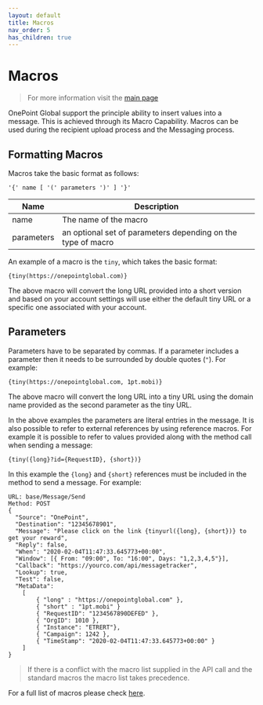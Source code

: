 ```yaml
---
layout: default
title: Macros
nav_order: 5
has_children: true
---
```

# Macros

> For more information visit the [main page](../README.md)

OnePoint Global support the principle ability to insert values into a message. This is achieved through its Macro Capability. Macros can be used during the recipient upload process and the Messaging process.

## Formatting Macros
Macros take the basic format as follows:

```
'{' name [ '(' parameters ')' ] '}'
```

Name | Description
---- | -----------
name | The name of the macro
parameters | an optional set of parameters depending on the type of macro

An example of a macro is the `tiny`, which takes the basic format:

```
{tiny(https://onepointglobal.com)}
```
The above macro will convert the long URL provided into a short version and based on your account settings will use either the default tiny URL or a specific one associated with your account.

## Parameters
Parameters have to be separated by commas. If a parameter includes a parameter then it needs to be surrounded by double quotes (`"`). For example:

```
{tiny(https://onepointglobal.com, 1pt.mobi)}
```
The above macro will convert the long URL into a tiny URL using the domain name provided as the second parameter as the tiny URL.

In the above examples the parameters are literal entries in the message. It is also possible to refer to external references by using reference macros. For example it is possible to refer to values provided along with the method call when sending a message:

```
{tiny({long}?id={RequestID}, {short})}
```
In this example the `{long}` and `{short}` references must be included in the method to send a message. For example:

```
URL: base/Message/Send
Method: POST
{
  "Source": "OnePoint",
  "Destination": "12345678901",
  "Message": "Please click on the link {tinyurl({long}, {short})} to get your reward",
  "Reply": false,
  "When": "2020-02-04T11:47:33.645773+00:00",
  "Window": [{ From: "09:00", To: "16:00", Days: "1,2,3,4,5"}],
  "Callback": "https://yourco.com/api/messagetracker",
  "Lookup": true,
  "Test": false,
  "MetaData": 
    [
        { "long" : "https://onepointglobal.com" },
        { "short" : "1pt.mobi" }
        { "RequestID": "1234567890DEFED" },
        { "OrgID": 1010 },
        { "Instance": "ETRERT"},
        { "Campaign": 1242 },
        { "TimeStamp": "2020-02-04T11:47:33.645773+00:00" }
    ]
}
```

> If there is a conflict with the macro list supplied in the API call and the standard macros the macro list takes precedence.

For a full list of macros please check [here](MacroList.md).



